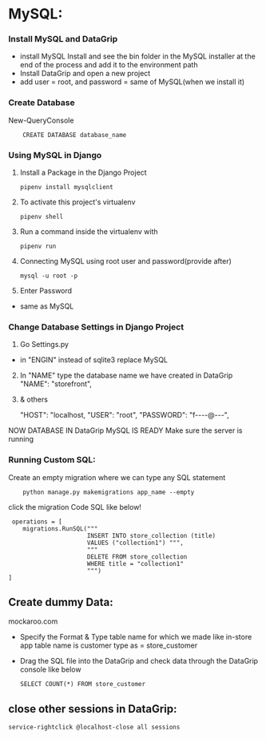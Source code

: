 # MySQL:

### Install MySQL and DataGrip 
+ install MySQL
Install and see the bin folder in the MySQL installer at the end of the process and add it to the environment path
+ Install DataGrip and open a new project
+ add user = root, and password = same of MySQL(when we install it)

### Create Database
New-QueryConsole
        
        CREATE DATABASE database_name

### Using MySQL in Django
1. Install a Package in the Django Project

       pipenv install mysqlclient
2. To activate this project's virtualenv

       pipenv shell
4. Run a command inside the virtualenv with 

       pipenv run
4. Connecting MySQL using root user and password(provide after)

       mysql -u root -p  
6. Enter Password
+ same as MySQL 

### Change Database Settings in Django Project
1. Go Settings.py
+ in "ENGIN" instead of sqlite3 replace MySQL
2. In "NAME" type the database name we have created in DataGrip
"NAME": "storefront",
3. & others

      "HOST": "localhost,
      "USER": "root",
      "PASSWORD": "f----@---",

NOW DATABASE IN DataGrip MySQL IS READY
Make sure the server is running

### Running Custom SQL:
Create an empty migration where we can type any SQL statement
        
        python manage.py makemigrations app_name --empty
click the migration
Code SQL like below!
    
     operations = [
        migrations.RunSQL("""  
                          INSERT INTO store_collection (title) 
                          VALUES ("collection1") """,
                          """ 
                          DELETE FROM store_collection 
                          WHERE title = "collection1"    
                          """)
    ]


## Create dummy Data:
mockaroo.com
* Specify the Format & Type table name for which we made like in-store app table name is customer type as = store_customer
* Drag the SQL file into the DataGrip and check data through the DataGrip console like below

      SELECT COUNT(*) FROM store_customer

## close other sessions in DataGrip:
    service-rightclick @localhost-close all sessions
